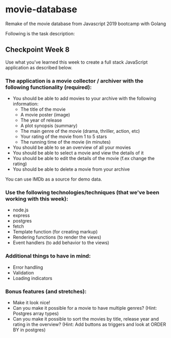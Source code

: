 # movie-database
Remake of the movie database from Javascript 2019 bootcamp with Golang

Following is the task description:


## Checkpoint Week 8
Use what you've learned this week to create a full stack JavaScript application as described below.



### The application is a movie collector / archiver with the following functionality (required):
- You should be able to add movies to your archive with the following information:
    - The title of the movie
    - A movie poster (image)
    - The year of release
    - A plot synopsis (summary)
    - The main genre of the movie (drama, thriller, action, etc)
    - Your rating of the movie from 1 to 5 stars
    - The running time of the movie (in minutes)
- You should be able to se an overview of all your movies
- You should be able to select a movie and view the details of it
- You should be able to edit the details of the movie (f.ex change the rating)
- You should be able to delete a movie from your archive
 
 
You can use IMDb as a source for demo data.




### Use the following technologies/techniques (that we've been working with this week):
- node.js
- express
- postgres
- fetch
- Template function (for creating markup)
- Rendering functions (to render the views)
- Event handlers (to add behavior to the views)
 

 
 
 
### Additional things to have in mind:
- Error handling
- Validation
- Loading indicators

 
 

### Bonus features (and stretches):
- Make it look nice!
- Can you make it possible for a movie to have multiple genres? (Hint: Postgres array types)
- Can you make it possible to sort the movies by title, release year and rating in the overview? (Hint: Add buttons as  triggers and look at ORDER BY in postgres)



